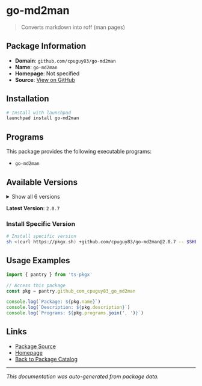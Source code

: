 # go-md2man

> Converts markdown into roff (man pages)

## Package Information

- **Domain**: `github.com/cpuguy83/go-md2man`
- **Name**: `go-md2man`
- **Homepage**: Not specified
- **Source**: [View on GitHub](https://github.com/pkgxdev/pantry/tree/main/projects/github.com/cpuguy83/go-md2man/package.yml)

## Installation

```bash
# Install with launchpad
launchpad install go-md2man
```

## Programs

This package provides the following executable programs:

- `go-md2man`

## Available Versions

<details>
<summary>Show all 6 versions</summary>

- `2.0.7`, `2.0.6`, `2.0.5`, `2.0.4`, `2.0.3`
- `2.0.2`

</details>

**Latest Version**: `2.0.7`

### Install Specific Version

```bash
# Install specific version
sh <(curl https://pkgx.sh) +github.com/cpuguy83/go-md2man@2.0.7 -- $SHELL -i
```

## Usage Examples

```typescript
import { pantry } from 'ts-pkgx'

// Access this package
const pkg = pantry.github_com_cpuguy83_go_md2man

console.log(`Package: ${pkg.name}`)
console.log(`Description: ${pkg.description}`)
console.log(`Programs: ${pkg.programs.join(', ')}`)
```

## Links

- [Package Source](https://github.com/pkgxdev/pantry/tree/main/projects/github.com/cpuguy83/go-md2man/package.yml)
- [Homepage](#)
- [Back to Package Catalog](../package-catalog.md)

---

*This documentation was auto-generated from package data.*
